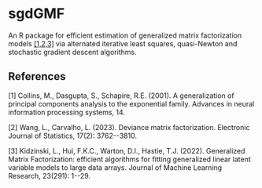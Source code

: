 # sgdGMF
An R package for efficient estimation of generalized matrix factorization models [[1,2,3]](#1,#2,#3) via alternated iterative least squares, quasi-Newton and stochastic gradient descent algorithms.


## References
<a id="1">[1]</a>
Collins, M., Dasgupta, S., Schapire, R.E. (2001).
A generalization of principal components analysis to the exponential family.
Advances in neural information processing systems, 14.

<a id="2">[2]</a>
Wang, L., Carvalho, L. (2023).
Deviance matrix factorization.
Electronic Journal of Statistics, 17(2): 3762--3810.

<a id="3">[3]</a>
Kidzinski, L., Hui, F.K.C., Warton, D.I., Hastie, T.J. (2022).
Generalized Matrix Factorization: efficient algorithms for fitting generalized linear latent variable models to large data arrays.
Journal of Machine Learning Research, 23(291): 1--29.

